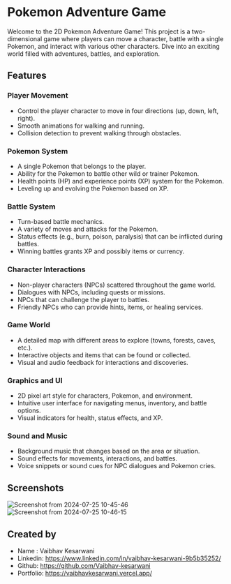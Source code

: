 # Pokemon Adventure Game

Welcome to the 2D Pokemon Adventure Game! This project is a two-dimensional game where players can move a character, battle with a single Pokemon, and interact with various other characters. Dive into an exciting world filled with adventures, battles, and exploration.

## Features

### Player Movement
- Control the player character to move in four directions (up, down, left, right).
- Smooth animations for walking and running.
- Collision detection to prevent walking through obstacles.

### Pokemon System
- A single Pokemon that belongs to the player.
- Ability for the Pokemon to battle other wild or trainer Pokemon.
- Health points (HP) and experience points (XP) system for the Pokemon.
- Leveling up and evolving the Pokemon based on XP.

### Battle System
- Turn-based battle mechanics.
- A variety of moves and attacks for the Pokemon.
- Status effects (e.g., burn, poison, paralysis) that can be inflicted during battles.
- Winning battles grants XP and possibly items or currency.

### Character Interactions
- Non-player characters (NPCs) scattered throughout the game world.
- Dialogues with NPCs, including quests or missions.
- NPCs that can challenge the player to battles.
- Friendly NPCs who can provide hints, items, or healing services.

### Game World
- A detailed map with different areas to explore (towns, forests, caves, etc.).
- Interactive objects and items that can be found or collected.
- Visual and audio feedback for interactions and discoveries.

### Graphics and UI
- 2D pixel art style for characters, Pokemon, and environment.
- Intuitive user interface for navigating menus, inventory, and battle options.
- Visual indicators for health, status effects, and XP.

### Sound and Music
- Background music that changes based on the area or situation.
- Sound effects for movements, interactions, and battles.
- Voice snippets or sound cues for NPC dialogues and Pokemon cries.

## Screenshots
![Screenshot from 2024-07-25 10-45-46](https://github.com/user-attachments/assets/88813192-18e8-4aa6-865e-01c616dd0ade)
![Screenshot from 2024-07-25 10-46-15](https://github.com/user-attachments/assets/2c6a2f6a-359b-454e-8d1f-ddde5585a218)


## Created by 
- Name : Vaibhav Kesarwani
- Linkedin: https://www.linkedin.com/in/vaibhav-kesarwani-9b5b35252/
- Github: https://github.com/Vaibhav-kesarwani
- Portfolio: https://vaibhavkesarwani.vercel.app/